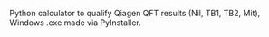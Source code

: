 Python calculator to qualify Qiagen QFT results (Nil, TB1, TB2, Mit), Windows .exe made via PyInstaller.
